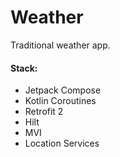 # Weather
Traditional weather app.

#### Stack:
- Jetpack Compose
- Kotlin Coroutines
- Retrofit 2
- Hilt
- MVI
- Location Services